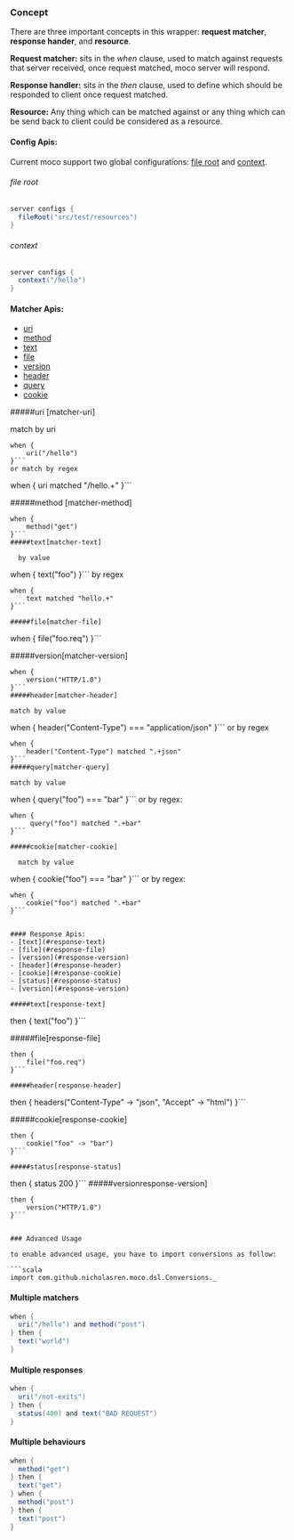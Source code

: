 ### Concept
There are three important concepts in this wrapper: __request matcher__, __response hander__, and __resource__.

__Request matcher:__ sits in the *when* clause, used to match against requests that server received, once request matched, moco server will respond.

__Response handler:__ sits in the *then* clause, used to define which should be responded to client once request matched.

__Resource:__  Any thing which can be matched against or any thing which can be send back to client could be considered as a resource.


#### Config Apis:
Current moco support two global configurations: [file root](https://github.com/dreamhead/moco/blob/master/moco-doc/global-settings.md#file-root) and [context](https://github.com/dreamhead/moco/blob/master/moco-doc/global-settings.md#context).


###### file root

```scala
server configs {
  fileRoot("src/test/resources")
}
```

###### context
```scala
server configs {
  context("/hello")
}
```

#### Matcher Apis:
- [uri](#matcher-uri)
- [method](#matcher-method)
- [text](#matcher-text)
- [file](#matcher-file)
- [version](#matcher-version)
- [header](#matcher-header)
- [query](#matcher-query)
- [cookie](#matcher-cookie)

#####uri [matcher-uri]

match by uri
```
when {
    uri("/hello")
}```
or match by regex
```
when {
    uri matched "/hello.+"
}```

#####method [matcher-method]
```
when {
    method("get")
}```
#####text[matcher-text]

  by value
```
when {
    text("foo")
}```
  by regex
```
when {
    text matched "hello.+"
}```

#####file[matcher-file]
```
when {
    file("foo.req")
}```

#####version[matcher-version]
```
when {
    version("HTTP/1.0")
}```
#####header[matcher-header]

match by value
```
when {
    header("Content-Type") === "application/json"
}```
or by regex
```
when {
    header("Content-Type") matched ".+json"
}```
#####query[matcher-query]

match by value
```
when {
     query("foo") === "bar"
}```
   or by regex:
```
when {
     query("foo") matched ".+bar"
}```

#####cookie[matcher-cookie]

  match by value
```
when {
    cookie("foo") === "bar"
}```
  or by regex:
```
when {
    cookie("foo") matched ".+bar"
}```


#### Response Apis:
- [text](#response-text)
- [file](#response-file)
- [version](#response-version)
- [header](#response-header)
- [cookie](#response-cookie)
- [status](#response-status)
- [version](#response-version)

#####text[response-text]

```
then {
    text("foo")
}```

#####file[response-file]
```
then {
    file("foo.req")
}```

#####header[response-header]

```
then {
    headers("Content-Type" -> "json", "Accept" -> "html")
}```

#####cookie[response-cookie]

```
then {
    cookie("foo" -> "bar")
}```

#####status[response-status]

```
then {
    status 200
}```
#####versionresponse-version]

```
then {
    version("HTTP/1.0")
}```


### Advanced Usage

to enable advanced usage, you have to import conversions as follow:

```scala
import com.github.nicholasren.moco.dsl.Conversions._
```

#### Multiple matchers

```scala
when {
  uri("/hello") and method("post")
} then {
  text("world")
}

```
#### Multiple responses
```scala
when {
  uri("/not-exits")
} then {
  status(400) and text("BAD REQUEST")
}

```

#### Multiple behaviours

```scala
when {
  method("get")
} then {
  text("get")
} when {
  method("post")
} then {
  text("post")
}
```
